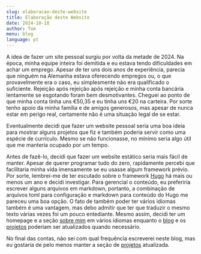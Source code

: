 ```yaml
---
slug: elaboracao-deste-website
title: Elaboração deste Website
date: 2024-10-18
author: Tom
menu: blog
language: pt
---
```


A idea de fazer um site pessoal surgiu por volta da metade de 2024. Na época, minha equipe inteira foi demitida e eu estava tendo dificuldades em achar um emprego. Apesar de ter uns dois anos de experiência, parecia que ninguém na Alemanha estava oferecendo empregos ou, o que provavelmente era o caso, eu simplesmente não era qualificado o suficiente. Rejeição após rejeição após rejeição e minha conta bancária lentamente se esgotando foram bem desmotivantes. Cheguei ao ponto de que minha conta tinha uns €50,35 e eu tinha uns €20 na carteira. Por sorte tenho apoio da minha família e de amigos generosos, mas apesar de nunca estar em perigo real, certamente não é uma situação legal de se estar.

Eventualmente decidi que fazer um website pessoal seria uma boa ideia para mostrar alguns projetos que fiz e também poderia servir como uma espécie de currículo. Mesmo se não funcionasse, no mínimo seria algo útil que me manteria ocupado por um tempo.

Antes de fazê-lo, decidi que fazer um website estático seria mais fácil de manter. Apesar de querer programar tudo do zero, rapidamente percebi que facilitaria minha vida imensamente se eu usasse algum framework prévio. Por sorte, lembrei-me de ter escutado sobre o framework [Hugo](https://gohugo.io) há mais ou menos um ano e decidi investigar. Para gerencial o conteúdo, eu preferiria escrever alguns arquivos em markdown, portanto, a combinação de arquivos toml para configuração e markdown para conteúdo do Hugo me pareceu uma boa opção. O fato de também poder ter vários idiomas também é uma vantagem, mas debo admitir que ter que traduzir o mesmo texto várias vezes foi um pouco entediante. Mesmo assim, decidi ter um homepage e a seção [sobre mim](/about/about_me.pt.md) em vários idiomas enquanto o [blog](/blog/) e os [projetos](/projects/) poderiam ser atualizados quando necessário.

No final das contas, não sei com qual frequência escreverei neste blog, mas eu gostaria de pelo menos manter a seção de [projetos](/projects/) atualizada.
